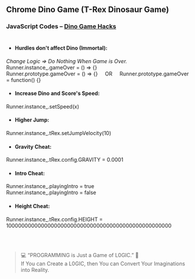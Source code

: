 ## Chrome Dino Game (T-Rex Dinosaur Game)
### JavaScript Codes – [Dino Game Hacks](https://youtu.be/ATuFgKvgzJ0 "YouTube Video") <br><br>

- #### Hurdles don't affect Dino (Immortal):
_Change Logic => Do Nothing When Game is Over._ <br>
Runner.instance_.gameOver = () => {} <br>
Runner.prototype.gameOver = () => {} &nbsp; &nbsp; OR &nbsp; &nbsp; Runner.prototype.gameOver = function() {}
- #### Increase Dino and Score's Speed:
Runner.instance_.setSpeed(x)
- #### Higher Jump:
Runner.instance_.tRex.setJumpVelocity(10)
- #### Gravity Cheat:
Runner.instance_.tRex.config.GRAVITY = 0.0001
- #### Intro Cheat:
Runner.instance_.playingIntro = true <br>
Runner.instance_.playingIntro = false
- #### Height Cheat:
Runner.instance_.tRex.config.HEIGHT = 100000000000000000000000000000000000000000000000000

</br><br>

>💻 &ldquo;PROGRAMMING is Just a Game of L0GIC.&rdquo; 🧐 <br>If You can Create a L0GIC, then You can Convert Your Imaginations into Reality.
